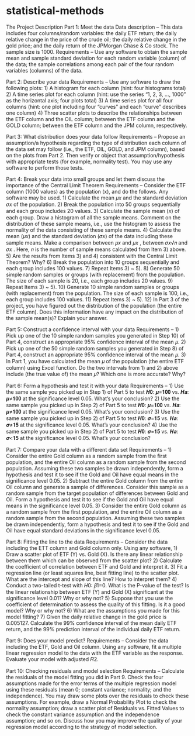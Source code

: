 # statistical-methods


The Project Description
Part 1: Meet the data
Data description – This data includes four columns/random variables: the daily ETF return; the daily relative change in the price of the crude oil; the daily relative change in the gold price; and the daily return of the JPMorgan Chase & Co stock. The sample size is 1000.
Requirements – Use any software to obtain the sample mean and sample standard deviation for each random variable (column) of the data; the sample correlations among each pair of the four random variables (columns) of the data.


Part 2: Describe your data
Requirements – Use any software to draw the following plots:
	1) A histogram for each column (hint: four histograms total)
	2) A time series plot for each column (hint: use the series “1, 2, 3, …, 1000” as the horizontal axis; four plots total)
	3) A time series plot for all four columns (hint: one plot including four “curves” and each “curve” describes one column)
	4) Three scatter plots to describe the relationships between the ETF column and the OIL column; between the ETF column and the GOLD column; between the ETF column and the JPM column, respectively.


Part 3: What distribution does your data follow
Requirements – Propose an assumption/a hypothesis regarding the type of distribution each column of the data set may follow (i.e., the ETF, OIL, GOLD, and JPM column), based on the plots from Part 2. Then verify or object that assumption/hypothesis with appropriate tests (for example, normality test). You may use any software to perform those tests.


Part 4: Break your data into small groups and let them discuss the importance of the Central Limit Theorem
Requirements – Consider the ETF column (1000 values) as the population (x), and do the follows. Any software may be used.
	1) Calculate the mean 𝜇𝑥 and the standard deviation 𝜎𝑥 of the population.
	2) Break the population into 50 groups sequentially and each group includes 20 values.
	3) Calculate the sample mean (𝑥) of each group. Draw a histogram of all the sample means. Comment on the distribution of these sample means, i.e., use the histogram to assess the normality of the data consisting of these sample means.
	4) Calculate the mean (𝜇𝑥) and the standard deviation (𝜎𝑥) of the data including these sample means. Make a comparison between 𝜇𝑥 and 𝜇𝑥 , between 𝜎𝑥√𝑛 and 𝜎𝑥 . Here, 𝑛 is the number of sample means calculated from Item 3) above.
	5) Are the results from Items 3) and 4) consistent with the Central Limit Theorem? Why?
	6) Break the population into 10 groups sequentially and each group includes 100 values.
	7) Repeat Items 3) ~ 5).
	8) Generate 50 simple random samples or groups (with replacement) from the population. The size of each sample is 20, i.e., each group includes 20 values.
	9) Repeat Items 3) ~ 5).
	10) Generate 10 simple random samples or groups (with replacement) from the population. The size of each sample is 100, i.e., each group includes 100 values.
	11) Repeat Items 3) ~ 5).
	12) In Part 3 of the project, you have figured out the distribution of the population (the entire ETF column). Does this information have any impact on the distribution of the sample mean(s)? Explain your answer.
	
	
Part 5: Construct a confidence interval with your data
Requirements –
	1) Pick up one of the 10 simple random samples you generated in Step 10) of Part 4, construct an appropriate 95% confidence interval of the mean 𝜇.
	2) Pick up one of the 50 simple random samples you generated in Step 8) of Part 4, construct an appropriate 95% confidence interval of the mean 𝜇.
	3) In Part 1, you have calculated the mean 𝜇 of the population (the entire ETF column) using Excel function. Do the two intervals from 1) and 2) above include (the true value of) the mean 𝜇? Which one is more accurate? Why?
	
	
Part 6: Form a hypothesis and test it with your data
Requirements –
	1) Use the same sample you picked up in Step 1) of Part 5 to test 𝑯𝟎: 𝝁=𝟏𝟎𝟎 vs. 𝑯𝒂: 𝝁≠𝟏𝟎𝟎 at the significance level 0.05. What’s your conclusion?
	2) Use the same sample you picked up in Step 2) of Part 5 to test 𝑯𝟎: 𝝁=𝟏𝟎𝟎 vs. 𝑯𝒂: 𝝁≠𝟏𝟎𝟎 at the significance level 0.05. What’s your conclusion?
	3) Use the same sample you picked up in Step 2) of Part 5 to test 𝑯𝟎: 𝝈=𝟏𝟓 vs. 𝑯𝒂: 𝝈≠𝟏𝟓 at the significance level 0.05. What’s your conclusion?
	4) Use the same sample you picked up in Step 2) of Part 5 to test 𝑯𝟎: 𝝈=𝟏𝟓 vs. 𝑯𝒂: 𝝈<𝟏𝟓 at the significance level 0.05. What’s your conclusion?
	
	
Part 7: Compare your data with a different data set
Requirements –
	1) Consider the entire Gold column as a random sample from the first population, and the entire Oil column as a random sample from the second population. Assuming these two samples be drawn independently, form a hypothesis and test it to see if the Gold and Oil have equal means in the significance level 0.05.
	2) Subtract the entire Gold column from the entire Oil column and generate a sample of differences. Consider this sample as a random sample from the target population of differences between Gold and Oil. Form a hypothesis and test it to see if the Gold and Oil have equal means in the significance level 0.05.
	3) Consider the entire Gold column as a random sample from the first population, and the entire Oil column as a random sample from the second population. Assuming these two samples be drawn independently, form a hypothesis and test it to see if the Gold and Oil have equal standard deviations in the significance level 0.05.
	
	
Part 8: Fitting the line to the data
Requirements –
Consider the data including the ETT column and Gold column only. Using any software,
	1) Draw a scatter plot of ETF (Y) vs. Gold (X). Is there any linear relationship between them which can be observed from the scatter plot?
	2) Calculate the coefficient of correlation between ETF and Gold and interpret it.
	3) Fit a regression line (or least squares line, best fitting line) to the scatter plot. What are the intercept and slope of this line? How to interpret them?
	4) Conduct a two-tailed t-test with 𝐻0: 𝛽1=0. What is the P-value of the test? Is the linear relationship between ETF (Y) and Gold (X) significant at the significance level 0.01? Why or why not?
	5) Suppose that you use the coefficient of determination to assess the quality of this fitting. Is it a good model? Why or why not?
	6) What are the assumptions you made for this model fitting?
	7) Given the daily relative change in the gold price is 0.005127. Calculate the 99% confidence interval of the mean daily ETF return, and the 99% prediction interval of the individual daily ETF return.
	
	
Part 9: Does your model predict?
Requirements –
Consider the data including the ETF, Gold and Oil column. Using any software, fit a multiple linear regression model to the data with the ETF variable as the response. Evaluate your model with adjusted 𝑅2.


Part 10: Checking residuals and model selection
Requirements –
Calculate the residuals of the model fitting you did in Part 9. Check the four assumptions made for the error terms of the multiple regression model using these residuals (mean 0; constant variance; normality; and the independence). You may draw some plots over the residuals to check these assumptions. For example, draw a Normal Probability Plot to check the normality assumption; draw a scatter plot of Residuals vs. Fitted Values to check the constant variance assumption and the independence assumption; and so on.
Discuss how you may improve the quality of your regression model according to the strategy of model selection.

